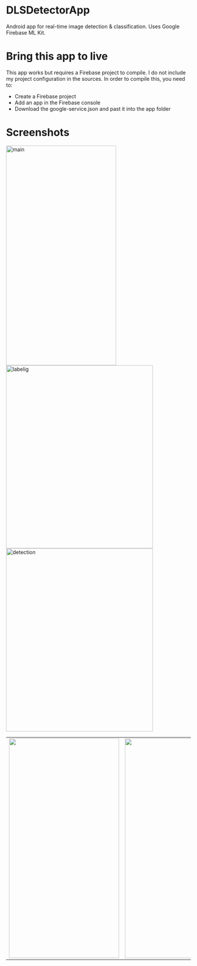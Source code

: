 # DLSDetectorApp
Android app for real-time image detection & classification.
Uses Google Firebase ML Kit.

# Bring this app to live
This app works but requires a Firebase project to compile. 
I do not include my project configuration in the sources.
In order to compile this, you need to:

- Create a Firebase project
- Add an app in the Firebase console
- Download the google-service.json and past it into the app folder


# Screenshots

<img src="https://user-images.githubusercontent.com/45141221/84578113-f6923f00-adca-11ea-862a-a18be9e20341.jpg" alt="main" width="300" height="600"/>
<img src="https://user-images.githubusercontent.com/45141221/84578111-f3974e80-adca-11ea-813e-60c60b7ae839.jpg" alt="labelig" width="400" height="500"/>
<img src="https://user-images.githubusercontent.com/45141221/84578112-f4c87b80-adca-11ea-8da5-b81c267ac2e5.jpg" alt="detection" width="400" height="500"/>
<table><tr>
<td><img src="https://user-images.githubusercontent.com/45141221/87693724-faccc600-c795-11ea-9cff-e50e0a170f35.png" width="300" height="600"></td>
<td><img src="https://user-images.githubusercontent.com/45141221/87693764-061ff180-c796-11ea-89d1-0507a79a9866.png" width="300" height="600"></td>
<td><img src="https://user-images.githubusercontent.com/45141221/87693780-0ae4a580-c796-11ea-8153-7f2cb8c17806.png" width="300" height="600"></td>
</tr></table>

